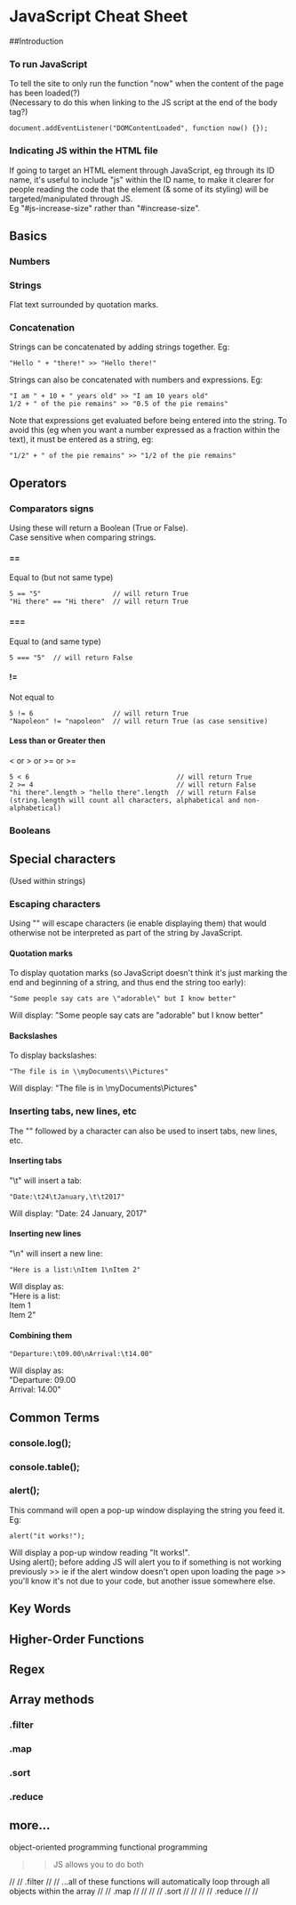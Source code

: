# JavaScript Cheat Sheet

##Introduction

### To run JavaScript
To tell the site to only run the function "now" when the content of the page has been loaded(?)  
(Necessary to do this when linking to the JS script at the end of the body tag?)
```
document.addEventListener("DOMContentLoaded", function now() {});
```

### Indicating JS within the HTML file
If going to target an HTML element through JavaScript, eg through its ID name, it's useful to include "js" within the ID name, to make it clearer for people reading the code that the element (& some of its styling) will be targeted/manipulated through JS.  
Eg "#js-increase-size" rather than "#increase-size".

## Basics

### Numbers

### Strings
Flat text surrounded by quotation marks.

### Concatenation
Strings can be concatenated by adding strings together. Eg:
```
"Hello " + "there!" >> "Hello there!"
```
Strings can also be concatenated with numbers and expressions. Eg:
```
"I am " + 10 + " years old" >> "I am 10 years old"
1/2 + " of the pie remains" >> "0.5 of the pie remains"
```
Note that expressions get evaluated before being entered into the string. To avoid this (eg when you want a number expressed as a fraction within the text), it must be entered as a string, eg:
```
"1/2" + " of the pie remains" >> "1/2 of the pie remains"
```

## Operators

### Comparators signs
Using these will return a Boolean (True or False).  
Case sensitive when comparing strings.

#### ==
Equal to (but not same type)
```
5 == "5"                  // will return True
"Hi there" == "Hi there"  // will return True
```

#### ===
Equal to (and same type)
```
5 === "5"  // will return False
```

#### !=
Not equal to
```
5 != 6                    // will return True
"Napoleon" != "napoleon"  // will return True (as case sensitive)
```

#### Less than or Greater then
< or > or >= or >=  
```
5 < 6                                     // will return True
2 >= 4                                    // will return False
"hi there".length > "hello there".length  // will return False  (string.length will count all characters, alphabetical and non-alphabetical)
```

### Booleans

## Special characters
(Used within strings)

### Escaping characters
Using "\" will escape characters (ie enable displaying them) that would otherwise not be interpreted as part of the string by JavaScript.

#### Quotation marks
To display quotation marks (so JavaScript doesn't think it's just marking the end and beginning of a string, and thus end the string too early):
```
"Some people say cats are \"adorable\" but I know better"
```
Will display: "Some people say cats are "adorable" but I know better"

#### Backslashes
To display backslashes:
```
"The file is in \\myDocuments\\Pictures"
```
Will display: "The file is in \myDocuments\Pictures"

### Inserting tabs, new lines, etc
The "\" followed by a character can also be used to insert tabs, new lines, etc.

#### Inserting tabs  
"\t" will insert a tab:
```
"Date:\t24\tJanuary,\t\t2017"
```
Will display: "Date: 24  January,    2017"

#### Inserting new lines
"\n" will insert a new line:
```
"Here is a list:\nItem 1\nItem 2"
```
Will display as:  
"Here is a list:  
Item 1  
Item 2"

#### Combining them
```
"Departure:\t09.00\nArrival:\t14.00"
```
Will display as:  
"Departure: 09.00  
Arrival:    14.00"

## Common Terms

### console.log();
### console.table();
### alert();
This command will open a pop-up window displaying the string you feed it.
Eg:
```
alert("it works!");
```
Will display a pop-up window reading "It works!".  
Using alert(); before adding JS will alert you to if something is not working previously >> ie if the alert window doesn't open upon loading the page >> you'll know it's not due to your code, but another issue somewhere else.

## Key Words

## Higher-Order Functions

## Regex

## Array methods

### .filter

### .map

### .sort

### .reduce











## more...

object-oriented programming
functional programming
>> JS allows you to do both

// // .filter                   // // ...all of these functions will automatically loop through all objects within the array
// // .map                      // //
// // .sort                     // //
// // .reduce                   // //
